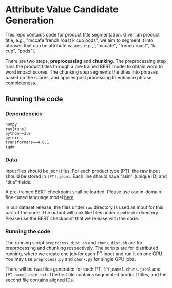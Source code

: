 # Attribute Value Candidate Generation

This repo contains code for product title segmentation. Given an product title, e.g., "mccafe french roast k cup pods", we aim to segment it into phrases that can be attribute values, e.g., ["mccafe", "french roast", "k cup", "pods"].

There are two steps, **preprocessing** and **chunking**. The preprocessing step runs the product titles through a pre-trained BERT model to obtain word to word impact scores. The chunking step segments the titles into phrases based on the scores, and applies post processing to enhance phrase completeness.

## Running the code
### Dependencies
```
numpy
ray[tune]
python>=3.8
pytorch
transformers==4.6.1
tqdm
```

### Data
Input files should be jsonl files. For each product type (PT), the raw input should be stored in `[PT].jsonl`. Each line should have "asin" (unique ID) and "title" fields.

A pre-trained BERT checkpoint shall be loaded. Please use our in-domain fine-tuned language model [here](https://www.dropbox.com/s/8iijbdyinkxls34/oamine_bert.zip?dl=0).

In our dataset release, the files under `raw` directory is used as input for this part of the code. The output will look like files under `candidate` directory. Please use the BERT checkpoint that we release with the code.

### Running the code

The running script `preprocess_dist.sh` and `chunk_dist.sh` are for preprocessing and chunking respectively.
The scripts are for distributed running, where we create one job for each PT input and run it on one GPU.
You may use `preprocess.py` and `chunk.py` for single GPU jobs.

There will be two files generated for each PT, `[PT_name].chunk.jsonl` and `[PT_name].asin.txt`. The first file contains segmented product titles, and the second file contains aligned IDs.
